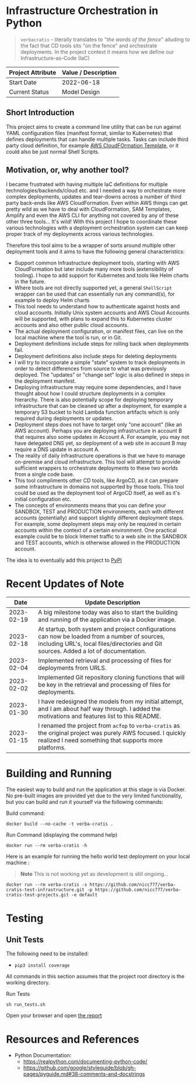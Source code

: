 # Infrastructure Orchestration in Python 

> `verbacratis` - literally translates to "_the words of the fence_" alluding to the fact that CD tools sits "on the fence" and orchestrate deployments. In the project context it means how we define our Infrastructure-as-Code (IaC)

| Project Attribute | Value / Description |
|-------------------|---------------------|
| Start Date        | 2022-06-18          |
| Current Status    | Model Design        |

## Short Introduction

This project aims to create a command line utility that can be run against YAML configuration files (manifest format, similar to Kubernetes) that defines deployments that can handle multiple tasks. Tasks can include third party cloud definition, for example [AWS CloudFOrmation Template](https://aws.amazon.com/cloudformation/resources/templates/), or it could also be just normal Shell Scripts.

## Motivation, or, why another tool?

I became frustrated with having multiple IaC definitions for multiple technologies/backends/cloud etc. and I needed a way to orchestrate more complex deployments, updates and tear-downs across a number of third party back-ends like AWS CloudFormation. Even within AWS things can get pretty wild as we have to deal with CloudFormation, SAM Templates, Amplify and even the AWS CLI for anything not covered by any of these other three tools... It's wild! With this project I hope to coordinate these various technologies with a deployment orchestration system can can keep proper track of my deployments across various technologies.

Therefore this tool aims to be a wrapper of sorts around multiple other deployment tools and it aims to have the following general characteristics:

* Support common Infrastructure deployment tools, starting with AWS CloudFormation but later include many more tools (extensibility of tooling). I hope to add support for Kubernetes and tools like Helm charts in the future.
* Where tools are not directly supported yet, a general `ShellScript` wrapper can be used that can essentially run any command(s), for example to deploy Helm charts
* This tool needs to understand how to authenticate against hosts and cloud accounts. Initially Unix system accounts and AWS Cloud Accounts will be supported, with plans to expand this to Kubernetes cluster accounts and also other public cloud accounts.
* The actual deployment configuration, or manifest files, can live on the local machine where the tool is run, or in Git. 
* Deployment definitions include steps for rolling back when deployments fail.
* Deployment definitions also include steps for deleting deployments
* I will try to incorporate a simple "state" system to track deployments in order to detect differences from source to what was previously deployed. The "updates" or "change set" logic is also defined in steps in the deployment manifest.
* Deploying infrastructure may require some dependencies, and I have thought about how I could structure deployments in a complex hierarchy. There is also potentially scope for deploying temporary infrastructure that can be cleaned up after a deployment, for example a temporary S3 bucket to hold Lambda function artifacts which is only required during deployments or updates.
* Deployment steps does not have to target only "one account" (like an AWS account). Perhaps you are deploying infrastructure in account B that requires also some updates in Account A. For example, you may not have delegated DNS yet, so deployment of a web site in account B may require a DNS update in account A.
* The reality of daily infrastructure operations is that we have to manage on-premise and cloud infrastructure. This tool will attempt to provide sufficient wrappers to orchestrate deployments to these two worlds from a single code base.
* This tool compliments other CD tools, like ArgoCD, as it can prepare some infrastructure in domains not supported by those tools. This tool could be used as the deployment tool of ArgoCD itself, as well as it's initial configuration etc.
* The concepts of environments means that you can define your SANDBOX, TEST and PRODUCTION environments, each with different accounts (potentially) and support slightly different deployment steps. For example, some deployment steps may only be required in certain accounts within the context of a certain environment. One practical example could be to block Internet traffic to a web site in the SANDBOX and TEST accounts, which is otherwise allowed in the PRODUCTION account.

The idea is to eventually add this project to [PyPI](https://pypi.org/)

# Recent Updates of Note

| Date       | Update Description                                                                                                                                                                                    |
|------------|-------------------------------------------------------------------------------------------------------------------------------------------------------------------------------------------------------|
| 2023-02-19 | A big milestone today was also to start the building and running of the application via a Docker image.                                                                                               |
| 2023-02-18 | At startup, both system and project configurations can now be loaded from a number of sources, including URL's, local files/directories and Git sources. Added a lot of documentation.                |
| 2023-02-04 | Implemented retrieval and processing of files for deployments from URLS.                                                                                                                              |
| 2023-02-02 | Implemented Git repository cloning functions that will be key in the retrieval and processing of files for deployments.                                                                               |
| 2023-01-30 | I have redesigned the models from my initial attempt, and I am about half way through. I added the motivations and features list to this README.                                                      |
| 2023-01-15 | I renamed the project from `acfop` to `verba-cratis` as the original project was purely AWS focused. I quickly realized I need something that supports more platforms.                                |

# Building and Running

The easiest way to build and run the application at this stage is via Docker. No pre-built images are provided yet due to the very limited functionality, but you can build and run it yourself via the following commands:

Build command:

```shell
docker build --no-cache -t verba-cratis .
```

Run Command (displaying the command help)

```shell
docker run --rm verba-cratis -h
```

Here is an example for running the hello world test deployment on your local machine :

> **Note**
> This is not working yet as development is still ongoing...

```shell
docker run --rm verba-cratis -s https://github.com/nicc777/verba-cratis-test-infrastructure.git -p https://github.com/nicc777/verba-cratis-test-projects.git -e default
```

# Testing

## Unit Tests

The following need to be installed:

* `pip3 install coverage`

All commands in this section assumes that the project root directory is the working directory.

Run Tests

```shell
sh run_tests.sh
```

Open your browser and open [the report](reports/index.html)

# Resources and References

* Python Documentation:
  * https://realpython.com/documenting-python-code/
  * https://github.com/google/styleguide/blob/gh-pages/pyguide.md#38-comments-and-docstrings
